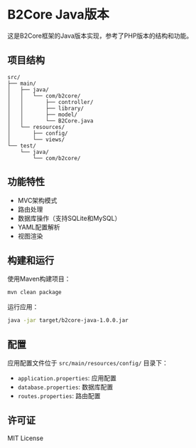 # B2Core Java版本

这是B2Core框架的Java版本实现，参考了PHP版本的结构和功能。

## 项目结构

```
src/
├── main/
│   ├── java/
│   │   └── com/b2core/
│   │       ├── controller/
│   │       ├── library/
│   │       ├── model/
│   │       └── B2Core.java
│   └── resources/
│       ├── config/
│       └── views/
└── test/
    └── java/
        └── com/b2core/
```

## 功能特性

- MVC架构模式
- 路由处理
- 数据库操作（支持SQLite和MySQL）
- YAML配置解析
- 视图渲染

## 构建和运行

使用Maven构建项目：

```bash
mvn clean package
```

运行应用：

```bash
java -jar target/b2core-java-1.0.0.jar
```

## 配置

应用配置文件位于 `src/main/resources/config/` 目录下：

- `application.properties`: 应用配置
- `database.properties`: 数据库配置
- `routes.properties`: 路由配置

## 许可证

MIT License